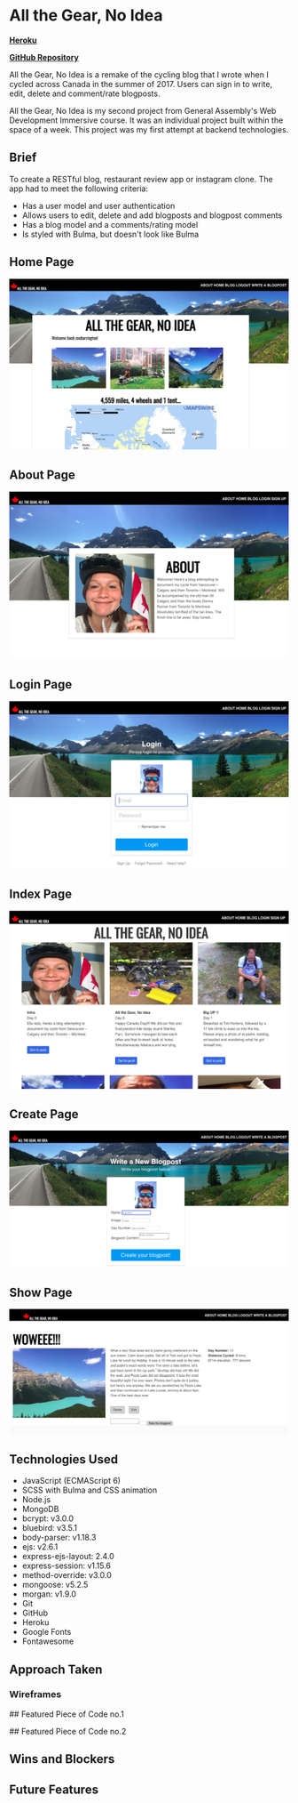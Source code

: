 # All the Gear, No Idea
**[Heroku](https://cross-canada-cycle-app.herokuapp.com/)**

**[GitHub Repository](https://github.com/zoebarrington/wdi-project-two)**

All the Gear, No Idea is a remake of the cycling blog that I wrote when I cycled across Canada in the summer of 2017. Users can sign in to write, edit, delete and comment/rate blogposts.

All the Gear, No Idea is my second project from General Assembly's Web Development Immersive course. It was an individual project built within the space of a week. This project was my first attempt at backend technologies.

## Brief
To create a RESTful blog, restaurant review app or instagram clone. The app had to meet the following criteria:

* Has a user model and user authentication
* Allows users to edit, delete and add blogposts and blogpost comments
* Has a blog model and a comments/rating model
* Is styled with Bulma, but doesn't look like Bulma

## Home Page
![Homepage](screenshots/home-page.png)

## About Page  
![About](screenshots/about-page.png)

## Login Page  
![Login](screenshots/login.png)

## Index Page  
![Index](screenshots/index.png)

## Create Page   
![Create](screenshots/create.png)

## Show Page  
![Show](screenshots/show-page.png)

## Technologies Used
- JavaScript (ECMAScript 6)
- SCSS with Bulma and CSS animation
- Node.js
- MongoDB
- bcrypt: v3.0.0
- bluebird: v3.5.1
- body-parser: v1.18.3
- ejs: v2.6.1
- express-ejs-layout: 2.4.0
- express-session: v1.15.6
- method-override: v3.0.0
- mongoose: v5.2.5
- morgan: v1.9.0
- Git
- GitHub
- Heroku
- Google Fonts  
- Fontawesome

## Approach Taken

### Wireframes


## Featured Piece of Code no.1

## Featured Piece of Code no.2

## Wins and Blockers

## Future Features
